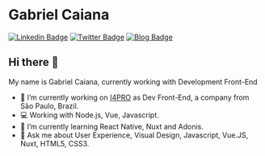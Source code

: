 # Gabriel Caiana

[![Linkedin Badge](https://img.shields.io/badge/-LinkedIn-blue?style=flat&logo=LinkedIn&logoColor=white)](https://www.linkedin.com/in/gabrielcaiana)
[![Twitter Badge](https://img.shields.io/badge/-Twitter-1ca0f1?style=flat&logo=Twitter&logoColor=white)](https://twitter.com/gabrielgueedes)
[![Blog Badge](https://img.shields.io/badge/Blog-gabrielcaiana-black)](https://gabrielcaiana.com)

## Hi there 👋

My name is Gabriel Caiana, currently working with Development Front-End


- 🔭 I’m currently working on [I4PRO](http://www.i4pro.com.br/) as Dev Front-End, a company from São Paulo, Brazil.
- 💻 Working with Node.js, Vue, Javascript.
- 🌱 I’m currently learning React Native, Nuxt and Adonis.
- 💬 Ask me about User Experience, Visual Design, Javascript, Vue.JS, Nuxt, HTML5, CSS3.

